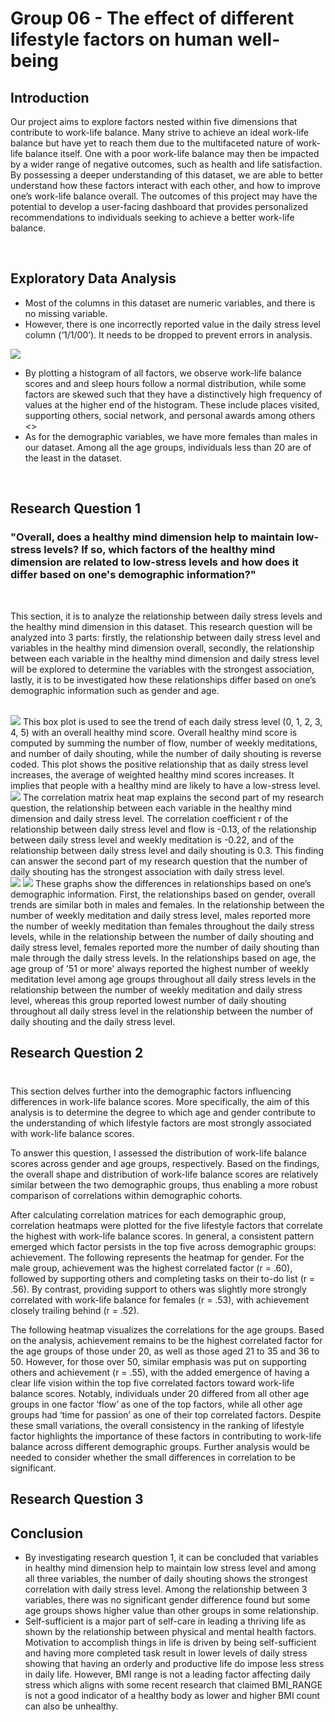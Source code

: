 # Group 06 - The effect of different lifestyle factors on human well-being

## Introduction
Our project aims to explore factors nested within five dimensions that contribute to work-life balance. Many strive to achieve an ideal work-life balance but have yet to reach them due to the multifaceted nature of work-life balance itself. One with a poor work-life balance may then be impacted by a wider range of negative outcomes, such as health and life satisfaction. By possessing a deeper understanding of this dataset, we are able to better understand how these factors interact with each other, and how to improve one’s work-life balance overall. The outcomes of this project may have the potential to develop a user-facing dashboard that provides personalized recommendations to individuals seeking to achieve a better work-life balance.

<br/>

## Exploratory Data Analysis
- Most of the columns in this dataset are numeric variables, and there is no missing variable.
- However, there is one incorrectly reported value in the daily stress level column (‘1/1/00’). It needs to be dropped to prevent errors in analysis.

<img src = "images/eda_1.png">

- By plotting a histogram of all factors, we observe work-life balance scores and and sleep hours follow a normal distribution, while some factors are skewed such that they have a distinctively high frequency of values at the higher end of the histogram. These include places visited, supporting others, social network, and personal awards among others
<>
- As for the demographic variables, we have more females than males in our dataset. Among all the age groups, individuals less than 20 are of the least in the dataset.



<br/>

## Research Question 1
### "Overall, does a healthy mind dimension help to maintain low-stress levels? If so, which factors of the healthy mind dimension are related to low-stress levels and how does it differ based on one's demographic information?"

<br/>

This section, it is to analyze the relationship between daily stress levels and the healthy mind dimension in this dataset. This research question will be analyzed into 3 parts: firstly, the relationship between daily stress level and variables in the healthy mind dimension overall, secondly, the relationship between each variable in the healthy mind dimension and daily stress level will be explored to determine the variables with the strongest association, lastly, it is to be investigated how these relationships differ based on one’s demographic information such as gender and age.

<br/>

<img src ="images/rq01_1.png">
This box plot is used to see the trend of each daily stress level (0, 1, 2, 3, 4, 5) with an overall healthy mind score. Overall healthy mind score is computed by summing the number of flow, number of weekly meditations, and number of daily shouting, while the number of daily shouting is reverse coded. This plot shows the positive relationship that as daily stress level increases, the average of weighted healthy mind scores increases. It implies that people with a healthy mind are likely to have a low-stress level.  

<br/>

<img src ="images/rq01_2.png">
The correlation matrix heat map explains the second part of my research question, the relationship between each variable in the healthy mind dimension and daily stress level. The correlation coefficient r of the relationship between daily stress level and flow is -0.13, of the relationship between daily stress level and weekly meditation is -0.22, and of the relationship between daily stress level and daily shouting is 0.3. This finding can answer the second part of my research question that the number of daily shouting has the strongest association with daily stress level.

<br/>

<img src ="images/rq01_3.png">
<img src ="images/rq01_4.png">
These graphs show the differences in relationships based on one’s demographic information. First, the relationships based on gender, overall trends are similar both in males and females. In the relationship between the number of weekly meditation and daily stress level, males reported more the number of weekly meditation than females throughout the daily stress levels, while in the relationship between the number of daily shouting and daily stress level, females reported more the number of daily shouting than male through the daily stress levels. In the relationships based on age, the age group of '51 or more' always reported the highest number of weekly meditation level among age groups throughout all daily stress levels in the relationship between the number of weekly meditation and daily stress level, whereas this group reported lowest number of daily shouting throughout all daily stress level in the relationship between the number of daily shouting and the daily stress level.

<br/>

## Research Question 2
### 

<br/>
This section delves further into the demographic factors influencing differences in work-life balance scores. More specifically, the aim of this analysis is to determine the degree to which age and gender contribute to the understanding of which lifestyle factors are most strongly associated with work-life balance scores.

To answer this question, I assessed the distribution of work-life balance scores across gender and age groups, respectively. Based on the findings, the overall shape and distribution of work-life balance scores are relatively similar between the two demographic groups, thus enabling a more robust comparison of correlations within demographic cohorts.

After calculating correlation matrices for each demographic group, correlation heatmaps were plotted for the five lifestyle factors that correlate the highest with work-life balance scores. In general, a consistent pattern emerged which factor persists in the top five across demographic groups: achievement. The following represents the heatmap for gender. For the male group, achievement was the highest correlated factor (r = .60), followed by supporting others and completing tasks on their to-do list (r = .56). By contrast, providing support to others was slightly more strongly correlated with work-life balance for females (r = .53), with achievement closely trailing behind (r = .52).

The following heatmap visualizes the correlations for the age groups. Based on the analysis, achievement remains to be the highest correlated factor for the age groups of those under 20, as well as those aged 21 to 35 and 36 to 50. However, for those over 50, similar emphasis was put on supporting others and achievement (r = .55), with the added emergence of having a clear life vision within the top five correlated factors toward work-life balance scores. Notably, individuals under 20 differed from all other age groups in one factor ‘flow’ as one of the top factors, while all other age groups had ‘time for passion’ as one of their top correlated factors. Despite these small variations, the overall consistency in the ranking of lifestyle factor highlights the importance of these factors in contributing to work-life balance across different demographic groups. Further analysis would be needed to consider whether the small differences in correlation to be significant.

## Research Question 3

## Conclusion
- By investigating research question 1, it can be concluded that variables in healthy mind dimension help to maintain low stress level and among all three variables, the number of daily shouting shows the strongest correlation with daily stress level. Among the relationship between 3 variables, there was no significant gender difference found but some age groups shows higher value than other groups in some relationship.
- Self-sufficient is a major part of self-care in leading a thriving life as shown by the relationship between physical and mental health factors. Motivation to accomplish things in life is driven by being self-sufficient and having more completed task result in lower levels of daily stress showing that having an orderly and productive life do impose less stress in daily life. However, BMI range is not a leading factor affecting daily stress which aligns with some recent research that claimed BMI_RANGE is not a good indicator of a healthy body as lower and higher BMI count can also be unhealthy.
